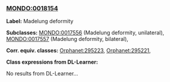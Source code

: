 
### [MONDO:0018154](http://purl.obolibrary.org/obo/MONDO_0018154)
**Label:** Madelung deformity

**Subclasses:** [MONDO:0017556](http://purl.obolibrary.org/obo/MONDO_0017556) (Madelung deformity, unilateral), [MONDO:0017557](http://purl.obolibrary.org/obo/MONDO_0017557) (Madelung deformity, bilateral), 

**Corr. equiv. classes:** [Orphanet:295223](http://www.orpha.net/ORDO/Orphanet_295223), [Orphanet:295221](http://www.orpha.net/ORDO/Orphanet_295221), 

**Class expressions from DL-Learner:**

No results from DL-Learner...



